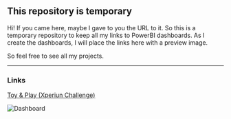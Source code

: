 ## This repository is temporary

Hi! If you came here, maybe I gave to you the URL to it. So this is a temporary repository to keep all my links to PowerBI dashboards.
As I create the dashboards, I will place the links here with a preview image.
  
So feel free to see all my projects.

---

### Links
[Toy & Play (Xperiun Challenge)](https://app.powerbi.com/view?r=eyJrIjoiMmMzNzU5OTctNTdjNC00MjgxLWJjYjMtZGUxNmI2MWIxNDYwIiwidCI6ImYyYmRkNjkxLTAwYzQtNDE2Yi1hM2ExLTkxYzI3MDJlZGMxZiJ9)

![Dashboard](https://i.imgur.com/ymNdkIP.png)
